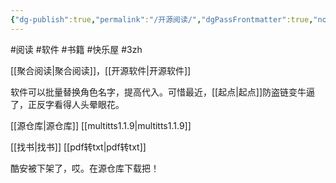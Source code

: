 ```yaml
---
{"dg-publish":true,"permalink":"/开源阅读/","dgPassFrontmatter":true,"noteIcon":""}
---
```



#阅读 #软件 #书籍 #快乐屋  #3zh 

[[聚合阅读\|聚合阅读]]，[[开源软件\|开源软件]]

软件可以批量替换角色名字，提高代入。可惜最近，[[起点\|起点]]防盗链变牛逼了，正反字看得人头晕眼花。

[[源仓库\|源仓库]]
[[multitts1.1.9\|multitts1.1.9]]

[[找书\|找书]]
[[pdf转txt\|pdf转txt]]

酷安被下架了，哎。在源仓库下载把！